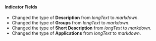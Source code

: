 #### Indicator Fields
- Changed the type of **Description** from *longText* to *markdown*.
- Changed the type of **Groups** from *longText* to *markdown*.
- Changed the type of **Short Description** from *longText* to *markdown*.
- Changed the type of **Applications** from *longText* to *markdown*.
